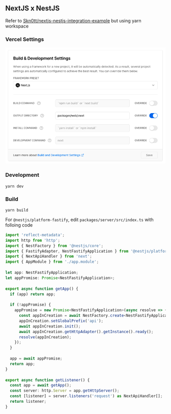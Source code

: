 ## NextJS x NestJS

Refer to [Skn0tt/nextjs-nestjs-integration-example](https://github.com/Skn0tt/nextjs-nestjs-integration-example) but using yarn workspace

### Vercel Settings

<img src="./vercel-settings.png" />

### Development

```
yarn dev
```

### Build

```
yarn build
```

For `@nestjs/platform-fastify`, edit `packages/server/src/index.ts` with folloing code

```ts
import 'reflect-metadata';
import http from 'http';
import { NestFactory } from '@nestjs/core';
import { FastifyAdapter, NestFastifyApplication } from '@nestjs/platform-fastify';
import { NextApiHandler } from 'next';
import { AppModule } from './app.module';

let app: NestFastifyApplication;
let appPromise: Promise<NestFastifyApplication>;

export async function getApp() {
  if (app) return app;

  if (!appPromise) {
    appPromise = new Promise<NestFastifyApplication>(async resolve => {
      const appInCreation = await NestFactory.create<NestFastifyApplication>(AppModule, new FastifyAdapter());
      appInCreation.setGlobalPrefix('api');
      await appInCreation.init();
      await appInCreation.getHttpAdapter().getInstance().ready();
      resolve(appInCreation);
    });
  }

  app = await appPromise;
  return app;
}

export async function getListener() {
  const app = await getApp();
  const server: http.Server = app.getHttpServer();
  const [listener] = server.listeners('request') as NextApiHandler[];
  return listener;
}
```

